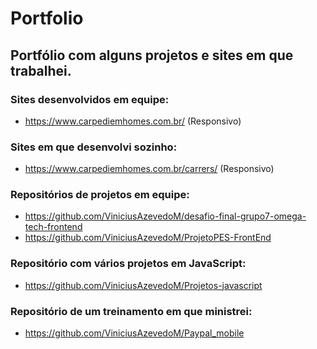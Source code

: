 # Portfolio
## Portfólio com alguns projetos e sites em que trabalhei.

### Sites desenvolvidos em equipe:
- https://www.carpediemhomes.com.br/ (Responsivo)

### Sites em que desenvolvi sozinho:
- https://www.carpediemhomes.com.br/carrers/ (Responsivo)

### Repositórios de projetos em equipe:
- https://github.com/ViniciusAzevedoM/desafio-final-grupo7-omega-tech-frontend
- https://github.com/ViniciusAzevedoM/ProjetoPES-FrontEnd

### Repositório com vários projetos em JavaScript:
- https://github.com/ViniciusAzevedoM/Projetos-javascript

### Repositório de um treinamento em que ministrei:
- https://github.com/ViniciusAzevedoM/Paypal_mobile
